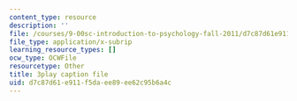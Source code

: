 ```yaml
---
content_type: resource
description: ''
file: /courses/9-00sc-introduction-to-psychology-fall-2011/d7c87d61e911f5daee89ee62c95b6a4c_vf1U3Nt3HQk.srt
file_type: application/x-subrip
learning_resource_types: []
ocw_type: OCWFile
resourcetype: Other
title: 3play caption file
uid: d7c87d61-e911-f5da-ee89-ee62c95b6a4c
---
```

